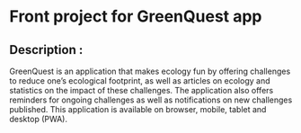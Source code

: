 # Front project for GreenQuest app

## Description : 
GreenQuest is an application that makes ecology fun by offering challenges to reduce one’s ecological footprint, as well as articles on ecology and statistics on the impact of these challenges.
The application also offers reminders for ongoing challenges as well as notifications on new challenges published. This application is available on browser, mobile, tablet and desktop (PWA).
